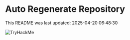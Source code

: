# Auto Regenerate Repository

This README was last updated: 2025-04-20 06:48:30

 ![TryHackMe](https://tryhackme.com/badge/533634)